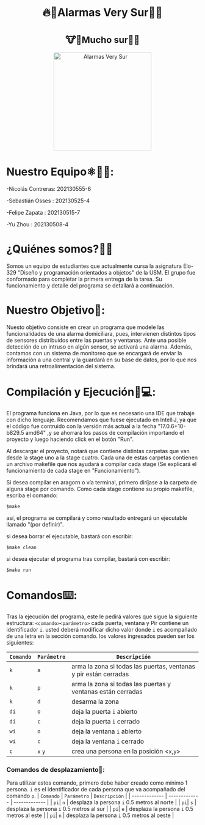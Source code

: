  <h1 align="center">🔥🚨Alarmas Very Sur🚨🔥</h1>
  <h1 align="center"><sub>🐮🐄Mucho sur🥛🥩 </sub></h1>

<p align="center">
  <img src="https://github.com/sbstn-sss/Alarmas_Very_Sur/blob/sub_main/very_sur_isaac.png?raw=true" width="256"  alt="Alarmas Very Sur"/>
</p>

# Nuestro Equipo⚛️👨‍💻:

-Nicolás Contreras:     202130555-6 

-Sebastián Osses  :     202130525-4 

-Felipe Zapata    :     202130515-7

-Yu Zhou          :     202130508-4



# ¿Quiénes somos?🌟🌟
<p align = "left">
Somos un equipo de estudiantes que actualmente cursa la asignatura Elo-329 "Diseño y programación orientados a objetos" de la USM. El grupo fue conformado para completar la primera entrega de la tarea. Su funcionamiento y detalle del programa se detallará a continuación.   
</p> 


# Nuestro Objetivo🚩:
<p align = "left">
Nuesto objetivo consiste en crear un programa que modele las funcionalidades de una alarma domiciliara, pues, intervienen distintos tipos de sensores distribuidos entre las puertas y ventanas. Ante una posible detección de un intruso en algún sensor, se activará una alarma. Además, contamos con un sistema de monitoreo que se encargará de enviar la información a una central y la guardará en su base de datos, por lo que nos brindará una retroalimentación del sistema.  
</p> 


# Compilación y Ejecución🤖💻:
El programa funciona en Java, por lo que es necesario una IDE que trabaje con dicho lenguaje. Recomendamos que fuese ejecutado en IntelliJ, ya que el código fue contruido con la versión más actual a la fecha "17.0.6+10-b829.5 amd64" ,y se ahorrará los pasos de compilación importando el proyecto y luego haciendo click en el botón "Run". 


Al descargar el proyecto, notará que contiene distintas carpetas que van desde la stage uno a la stage cuatro. Cada una de estas carpetas contienen un archivo makefile que nos ayudará a compilar cada stage (Se explicará el funcionamiento de cada stage en "Funcionamiento").

Si desea compilar en aragorn o vía terminal, primero diríjase a la carpeta de alguna stage por comando. Como cada stage contiene su propio makefile, escriba el comando:

```
$make

```
así, el programa se compilará y como resultado entregará un ejecutable llamado "(por definir)".

si desea borrar el ejecutable, bastará con escribir:
```
$make clean

```
si desea ejecutar el programa tras compilar, bastará con escribir:
```
$make run

```


# Comandos⌨️:
Tras la ejecución del programa, este le pedirá valores que sigue la siguiente estructura:
`<comando><parámetro>`
cada puerta, ventana y Pir contiene un identificador `i`. usted deberá modificar dicho valor donde `i` es acompañado de una letra en la sección comando. 
los valores ingresados pueden ser los siguientes:

| `Comando`  | `Parámetro` |  `Descripción` |
| ------------- | ------------- | ------------- | 
| `k` | `a`  |  arma la zona si todas las puertas, ventanas y pir están cerradas |
| `k` | `p`  |  arma la zona si todas las puertas y ventanas están cerradas |
| `k` | `d`  |  desarma la zona |
| `di`| `o`  |  deja la puerta `i` abierto  |
| `di`| `c`  |  deja la puerta `i` cerrado |
| `wi`| `o`  |  deja la ventana `i` abierto |
| `wi`| `c`  |  deja la ventana `i` cerrado |
| `c`| `x` `y`  |  crea una persona en la posición <`x`,`y`> |

### Comandos de desplazamiento🧭:
Para utilizar estos comando, primero debe haber creado como mínimo 1 persona. `i` es el identificador de cada persona que va acompañado del comando `p`.
| `Comando`  | `Parámetro` |  `Descripción` |
| ------------- | ------------- | ------------- | 
| `pi`| `n`  |  desplaza la persona `i` 0.5 metros al norte  |
| `pi`| `s`  |  desplaza la persona `i` 0.5 metros al sur  |
| `pi`| `e`  |  desplaza la persona `i` 0.5 metros al este  |
| `pi`| `n`  |  desplaza la persona `i` 0.5 metros al oeste  |
